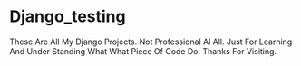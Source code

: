 # Django_testing
These Are All My Django Projects. Not Professional Al All. Just For Learning And Under Standing What What Piece Of Code Do.
Thanks For Visiting.
